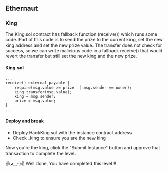 ## Ethernaut 
### King

The King.sol contract has fallback function (receive()) which runs some code. Part of this code is to send the prize to the current king, set the new king address and set the new prize value. The transfer does not check for success, so we can write malicious code in a fallback receive() that would revert the transfer but still set the new king and the new prize.

#### King.sol
```solidity
...
receive() external payable {
    require(msg.value >= prize || msg.sender == owner);
    king.transfer(msg.value);
    king = msg.sender;
    prize = msg.value;
}
...
```

#### Deploy and break
- Deploy HackKing.sol with the instance contract address
- Check _king to ensure you are the new king

Now you're the king, click the "Submit Instance" button and approve that transaction to complete the level.

✌(◕‿-)✌ Well done, You have completed this level!!!